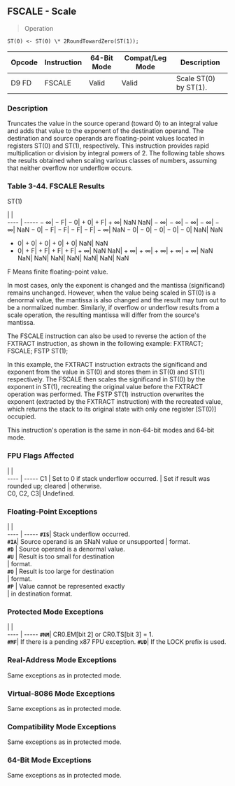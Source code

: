 ## FSCALE - Scale

> Operation

``` slim
ST(0) <- ST(0) \* 2RoundTowardZero(ST(1));

```

 Opcode| Instruction| 64-Bit Mode| Compat/Leg Mode| Description          
 ---  | --- | --- | --- | ---
 D9 FD | FSCALE     | Valid      | Valid          | Scale ST(0) by ST(1).

### Description
Truncates the value in the source operand (toward 0) to an integral value and
adds that value to the exponent of the destination operand. The destination
and source operands are floating-point values located in registers ST(0) and
ST(1), respectively. This instruction provides rapid multiplication or division
by integral powers of 2. The following table shows the results obtained when
scaling various classes of numbers, assuming that neither overflow nor underflow
occurs.


### Table 3-44. FSCALE Results
ST(1)

   | |  
---- | -----
 − ∞| − F| − 0| + 0| + F| + ∞| NaN
 NaN| − ∞| − ∞| − ∞| − ∞| − ∞| NaN
 − 0| − F| − F| − F| − F| − ∞| NaN
 − 0| − 0| − 0| − 0| − 0| NaN| NaN
 + 0| + 0| + 0| + 0| + 0| NaN| NaN
 + 0| + F| + F| + F| + F| + ∞| NaN
 NaN| + ∞| + ∞| + ∞| + ∞| + ∞| NaN
 NaN| NaN| NaN| NaN| NaN| NaN| NaN
<aside class="notification">
F Means finite floating-point value.
</aside>

In most cases, only the exponent is changed and the mantissa (significand) remains
unchanged. However, when the value being scaled in ST(0) is a denormal value,
the mantissa is also changed and the result may turn out to be a normalized
number. Similarly, if overflow or underflow results from a scale operation,
the resulting mantissa will differ from the source's mantissa.

The FSCALE instruction can also be used to reverse the action of the FXTRACT
instruction, as shown in the following example: FXTRACT; FSCALE; FSTP ST(1);

In this example, the FXTRACT instruction extracts the significand and exponent
from the value in ST(0) and stores them in ST(0) and ST(1) respectively. The
FSCALE then scales the significand in ST(0) by the exponent in ST(1), recreating
the original value before the FXTRACT operation was performed. The FSTP ST(1)
instruction overwrites the exponent (extracted by the FXTRACT instruction) with
the recreated value, which returns the stack to its original state with only
one register [ST(0)] occupied.

This instruction's operation is the same in non-64-bit modes and 64-bit mode.



### FPU Flags Affected
   | |  
---- | -----
 C1        | Set to 0 if stack underflow occurred.
           | Set if result was rounded up; cleared
           | otherwise.                           
 C0, C2, C3| Undefined.                           

### Floating-Point Exceptions
   | |  
---- | -----
 **``#IS``**| Stack underflow occurred.                     
 **``#IA``**| Source operand is an SNaN value or unsupported
    | format.                                       
 **``#D``** | Source operand is a denormal value.           
 **``#U``** | Result is too small for destination           
    | format.                                       
 **``#O``** | Result is too large for destination           
    | format.                                       
 **``#P``** | Value cannot be represented exactly           
    | in destination format.                        

### Protected Mode Exceptions
   | |  
---- | -----
 **``#NM``**| CR0.EM[bit 2] or CR0.TS[bit 3] = 1.     
 **``#MF``**| If there is a pending x87 FPU exception.
 **``#UD``**| If the LOCK prefix is used.             

### Real-Address Mode Exceptions
Same exceptions as in protected mode.


### Virtual-8086 Mode Exceptions
Same exceptions as in protected mode.


### Compatibility Mode Exceptions
Same exceptions as in protected mode.


### 64-Bit Mode Exceptions
Same exceptions as in protected mode.
